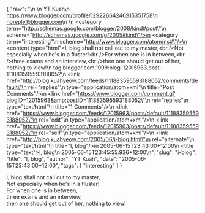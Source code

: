 {
  "raw": "<entry>\n  <author>\n    <name>YT Kuah</name>\n    <uri>https://www.blogger.com/profile/12922664246915351758</uri>\n    <email>noreply@blogger.com</email>\n  </author>\n  <category term=\"http://schemas.google.com/blogger/2008/kind#post\"\n    scheme=\"http://schemas.google.com/g/2005#kind\"/>\n  <category term=\"interesting\"\n    scheme=\"http://www.blogger.com/atom/ns#\"/>\n  <content type=\"html\">I, blog shall not call out to my master,&lt;br /&gt;Not especially when he's in a fluster!&lt;br /&gt;For when one is in between,&lt;br /&gt;three exams and an interview,&lt;br /&gt;then one should get out of her, nothing to view!</content>\n  <id>tag:blogger.com,1999:blog-12015963.post-111883595593188052</id>\n  <link href=\"http://blog.kuahyeow.com/feeds/111883595593188052/comments/default\"\n    rel=\"replies\"\n    type=\"application/atom+xml\"\n    title=\"Post Comments\"/>\n  <link href=\"https://www.blogger.com/comment.g?blogID=12015963&amp;postID=111883595593188052\"\n    rel=\"replies\"\n    type=\"text/html\"\n    title=\"1 Comments\"/>\n  <link href=\"https://www.blogger.com/feeds/12015963/posts/default/111883595593188052\"\n    rel=\"edit\"\n    type=\"application/atom+xml\"/>\n  <link href=\"https://www.blogger.com/feeds/12015963/posts/default/111883595593188052\"\n    rel=\"self\"\n    type=\"application/atom+xml\"/>\n  <link href=\"http://blog.kuahyeow.com/2005/06/i-blog.html\"\n    rel=\"alternate\"\n    type=\"text/html\"\n    title=\"I, blog\"/>\n  <published>2005-06-15T23:43:00+12:00</published>\n  <title type=\"text\">I, blog</title>\n  <updated>2005-06-15T23:45:55.936+12:00</updated>\n</entry>",
  "slug": "i-blog",
  "title": "I, blog",
  "author": "YT Kuah",
  "date": "2005-06-15T23:43:00+12:00",
  "tags": [
    "interesting"
  ]
}

I, blog shall not call out to my master,<br />Not especially when he's in a fluster!<br />For when one is in between,<br />three exams and an interview,<br />then one should get out of her, nothing to view!